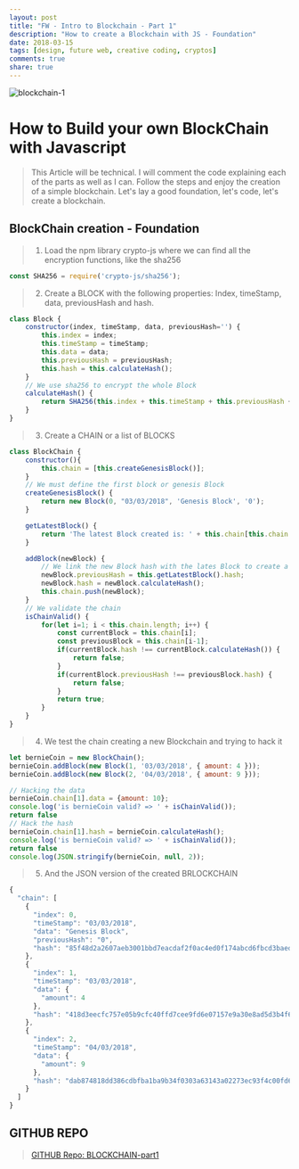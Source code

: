 ```yaml
---
layout: post
title: "FW - Intro to Blockchain - Part 1"
description: "How to create a Blockchain with JS - Foundation"
date: 2018-03-15
tags: [design, future web, creative coding, cryptos]
comments: true
share: true
---
```


![blockchain-1](https://user-images.githubusercontent.com/17754060/37556920-454c3c50-29d3-11e8-9566-a8c09920351d.jpg)

# How to Build your own BlockChain with Javascript

> This Article will be technical. I will comment the code explaining each of the parts as well as I can. Follow the steps and enjoy the creation of a simple blockchain. Let's lay a good foundation, let's code, let's create a blockchain.

## BlockChain creation - Foundation

> 1. Load the npm library crypto-js where we can find all the encryption functions, like the sha256

```javascript
const SHA256 = require('crypto-js/sha256');
```

> 2. Create a BLOCK with the following properties: Index, timeStamp, data, previousHash and hash.

```javascript
class Block {
    constructor(index, timeStamp, data, previousHash='') {
        this.index = index;
        this.timeStamp = timeStamp;
        this.data = data;
        this.previousHash = previousHash;
        this.hash = this.calculateHash();
    }
    // We use sha256 to encrypt the whole Block
    calculateHash() {
        return SHA256(this.index + this.timeStamp + this.previousHash + JSON.stringify(this.data)).toString();
    }
}
```

> 3. Create a CHAIN or a list of BLOCKS

```javascript
class BlockChain {
    constructor(){
        this.chain = [this.createGenesisBlock()];
    }
    // We must define the first block or genesis Block
    createGenesisBlock() {
        return new Block(0, "03/03/2018", 'Genesis Block', '0');
    }

    getLatestBlock() {
        return 'The latest Block created is: ' + this.chain[this.chain.length-1];
    }

    addBlock(newBlock) {
        // We link the new Block hash with the lates Block to create a chain
        newBlock.previousHash = this.getLatestBlock().hash;
        newBlock.hash = newBlock.calculateHash();
        this.chain.push(newBlock);
    }
    // We validate the chain
    isChainValid() {
        for(let i=1; i < this.chain.length; i++) {
            const currentBlock = this.chain[i];
            const previousBlock = this.chain[i-1];
            if(currentBlock.hash !== currentBlock.calculateHash()) {
                return false;
            }
            if(currentBlock.previousHash !== previousBlock.hash) {
                return false;
            }
            return true;
        }
    }
}
```

> 4. We test the chain creating a new Blockchain and trying to hack it

```javascript
let bernieCoin = new BlockChain();
bernieCoin.addBlock(new Block(1, '03/03/2018', { amount: 4 }));
bernieCoin.addBlock(new Block(2, '04/03/2018', { amount: 9 }));

// Hacking the data
bernieCoin.chain[1].data = {amount: 10};
console.log('is bernieCoin valid? => ' + isChainValid());
return false
// Hack the hash
bernieCoin.chain[1].hash = bernieCoin.calculateHash();
console.log('is bernieCoin valid? => ' + isChainValid());
return false
console.log(JSON.stringify(bernieCoin, null, 2));
```

> 5. And the JSON version of the created BRLOCKCHAIN

```javascript
{
  "chain": [
    {
      "index": 0,
      "timeStamp": "03/03/2018",
      "data": "Genesis Block",
      "previousHash": "0",
      "hash": "85f48d2a2607aeb3001bbd7eacdaf2f0ac4ed0f174abcd6fbcd3baedf55f53b0"
    },
    {
      "index": 1,
      "timeStamp": "03/03/2018",
      "data": {
        "amount": 4
      },
      "hash": "418d3eecfc757e05b9cfc40ffd7cee9fd6e07157e9a30e8ad5d3b4f6f298f89f"
    },
    {
      "index": 2,
      "timeStamp": "04/03/2018",
      "data": {
        "amount": 9
      },
      "hash": "dab874818dd386cdbfba1ba9b34f0303a63143a02273ec93f4c00fd68aa7ca5f"
    }
  ]
}
```

## GITHUB REPO

> [GITHUB Repo: BLOCKCHAIN-part1](https://github.com/bernatferragut/BlockChain)
